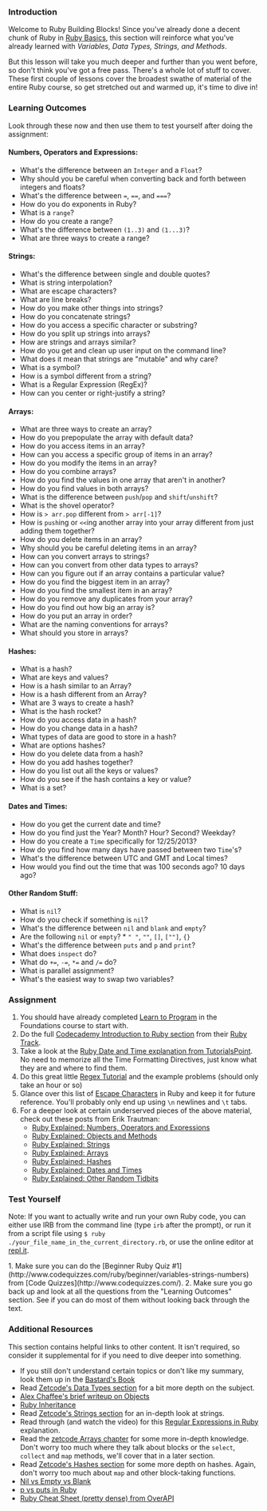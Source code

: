 ### Introduction

Welcome to Ruby Building Blocks!  Since you've already done a decent chunk of Ruby in [Ruby Basics](https://github.com/TheOdinProject/curriculum/blob/master/ruby_programming/basic_ruby/ruby_basics_lesson.md), this section will reinforce what you've already learned with *Variables, Data Types, Strings, and Methods*.

But this lesson will take you much deeper and further than you went before, so don't think you've got a free pass.  There's a whole lot of stuff to cover.  These first couple of lessons cover the broadest swathe of material of the entire Ruby course, so get stretched out and warmed up, it's time to dive in!

### Learning Outcomes
Look through these now and then use them to test yourself after doing the assignment:

#### Numbers, Operators and Expressions:
* What's the difference between an `Integer` and a `Float`?
* Why should you be careful when converting back and forth between integers and floats?
* What's the difference between `=`, `==`, and `===`?
* How do you do exponents in Ruby?
* What is a `range`?
* How do you create a range?
* What's the difference between `(1..3)` and `(1...3)`?
* What are three ways to create a range?

#### Strings:
* What's the difference between single and double quotes?
* What is string interpolation?
* What are escape characters?
* What are line breaks?
* How do you make other things into strings?
* How do you concatenate strings?
* How do you access a specific character or substring?
* How do you split up strings into arrays?
* How are strings and arrays similar?
* How do you get and clean up user input on the command line?
* What does it mean that strings are "mutable" and why care?
* What is a symbol?
* How is a symbol different from a string?
* What is a Regular Expression (RegEx)?
* How can you center or right-justify a string?

#### Arrays:
* What are three ways to create an array?
* How do you prepopulate the array with default data?
* How do you access items in an array?
* How can you access a specific group of items in an array?
* How do you modify the items in an array?
* How do you combine arrays?
* How do you find the values in one array that aren't in another?
* How do you find values in both arrays?
* What is the difference between `push`/`pop` and `shift`/`unshift`?
* What is the shovel operator?
* How is `> arr.pop` different from `> arr[-1]`?
* How is `push`ing or `<<`ing another array into your array different from just adding them together?
* How do you delete items in an array?
* Why should you be careful deleting items in an array?
* How can you convert arrays to strings?
* How can you convert from other data types to arrays?
* How can you figure out if an array contains a particular value?
* How do you find the biggest item in an array?
* How do you find the smallest item in an array?
* How do you remove any duplicates from your array?
* How do you find out how big an array is?
* How do you put an array in order?
* What are the naming conventions for arrays?
* What should you store in arrays?

#### Hashes:
* What is a hash?
* What are keys and values?
* How is a hash similar to an Array?
* How is a hash different from an Array?
* What are 3 ways to create a hash?
* What is the hash rocket?
* How do you access data in a hash?
* How do you change data in a hash?
* What types of data are good to store in a hash?
* What are options hashes?
* How do you delete data from a hash?
* How do you add hashes together?
* How do you list out all the keys or values?
* How do you see if the hash contains a key or value?
* What is a set?

#### Dates and Times:
* How do you get the current date and time?
* How do you find just the Year?  Month? Hour? Second? Weekday?
* How do you create a `Time` specifically for 12/25/2013?
* How do you find how many days have passed between two `Time`'s?
* What's the difference between UTC and GMT and Local times?
* How would you find out the time that was 100 seconds ago? 10 days ago?

#### Other Random Stuff:
* What is `nil`?
* How do you check if something is `nil`?
* What's the difference between `nil` and `blank` and `empty`?
* Are the following `nil` or `empty`?
      * `" "`, `""`, `[]`, `[""]`, `{}`
* What's the difference between `puts` and `p` and `print`?
* What does `inspect` do?
* What do `+=`, `-=`, `*=` and `/=` do?
* What is parallel assignment?
* What's the easiest way to swap two variables?

### Assignment

<div class="lesson-content__panel" markdown="1">

  1. You should have already completed [Learn to Program](http://pine.fm/LearnToProgram/) in the Foundations course to start with.
  2. Do the full [Codecademy Introduction to Ruby section](https://www.codecademy.com/courses/learn-ruby/lessons/introduction-to-ruby/) from their [Ruby Track](https://www.codecademy.com/catalog/language/ruby).
  3. Take a look at the [Ruby Date and Time explanation from TutorialsPoint](http://www.tutorialspoint.com/ruby/ruby_date_time.htm).  No need to memorize all the Time Formatting Directives, just know what they are and where to find them.
  4. Do this great little [Regex Tutorial](http://regexone.com/) and the example problems (should only take an hour or so)
  5. Glance over this list of [Escape Characters](https://docs.ruby-lang.org/en/2.7.0/syntax/literals_rdoc.html#label-Strings) in Ruby and keep it for future reference.  You'll probably only end up using `\n` newlines and `\t` tabs.
  6. For a deeper look at certain underserved pieces of the above material, check out these posts from Erik Trautman:
      * [Ruby Explained: Numbers, Operators and Expressions](http://www.eriktrautman.com/posts/ruby-explained-numbers-operators-and-expressions)
      * [Ruby Explained: Objects and Methods](http://www.eriktrautman.com/posts/ruby-explained-objects-and-methods)
      * [Ruby Explained: Strings](http://www.eriktrautman.com/posts/ruby-explained-strings)
      * [Ruby Explained: Arrays](http://www.eriktrautman.com/posts/ruby-explained-arrays)
      * [Ruby Explained: Hashes](http://www.eriktrautman.com/posts/ruby-explained-hashes)
      * [Ruby Explained: Dates and Times](http://www.eriktrautman.com/posts/ruby-explained-dates-and-times)
      * [Ruby Explained: Other Random Tidbits](http://www.eriktrautman.com/posts/ruby-explained-other-random-tidbits)
</div>

### Test Yourself
Note: If you want to actually write and run your own Ruby code, you can either use IRB from the command line (type `irb` after the prompt), or run it from a script file using `$ ruby ./your_file_name_in_the_current_directory.rb`, or use the online editor at [repl.it](http://repl.it/languages/Ruby).

<div class="lesson-content__panel" markdown="1">
  1. Make sure you can do the [Beginner Ruby Quiz #1](http://www.codequizzes.com/ruby/beginner/variables-strings-numbers) from [Code Quizzes](http://www.codequizzes.com/).
  2. Make sure you go back up and look at all the questions from the "Learning Outcomes" section.  See if you can do most of them without looking back through the text.
</div>

### Additional Resources
This section contains helpful links to other content. It isn't required, so consider it supplemental for if you need to dive deeper into something.

* If you still don't understand certain topics or don't like my summary, look them up in the [Bastard's Book](http://ruby.bastardsbook.com/)
* Read [Zetcode's Data Types section](http://zetcode.com/lang/rubytutorial/datatypes/) for a bit more depth on the subject.
* [Alex Chaffee's brief writeup on Objects](http://codelikethis.com/lessons/learn_to_code/objects)
* [Ruby Inheritance](http://rubylearning.com/satishtalim/ruby_inheritance.html)
* Read [Zetcode's Strings section](http://zetcode.com/lang/rubytutorial/strings/) for an in-depth look at strings.
* Read through (and watch the video) for this [Regular Expressions in Ruby](http://net.tutsplus.com/tutorials/ruby/ruby-for-newbies-regular-expressions/) explanation.
* Read the [zetcode Arrays chapter](http://zetcode.com/lang/rubytutorial/arrays/) for some more in-depth knowledge.  Don't worry too much where they talk about blocks or the `select`, `collect` and `map` methods, we'll cover that in a later section.
* Read [Zetcode's Hashes section](http://zetcode.com/lang/rubytutorial/hashes/) for some more depth on hashes.  Again, don't worry too much about `map` and other block-taking functions.
* [Nil vs Empty vs Blank](http://stackoverflow.com/questions/885414/a-concise-explanation-of-nil-v-empty-v-blank-in-ruby-on-rails)
* [p vs puts in Ruby](http://stackoverflow.com/questions/1255324/p-vs-puts-in-ruby)
* [Ruby Cheat Sheet (pretty dense) from OverAPI](http://overapi.com/ruby)
